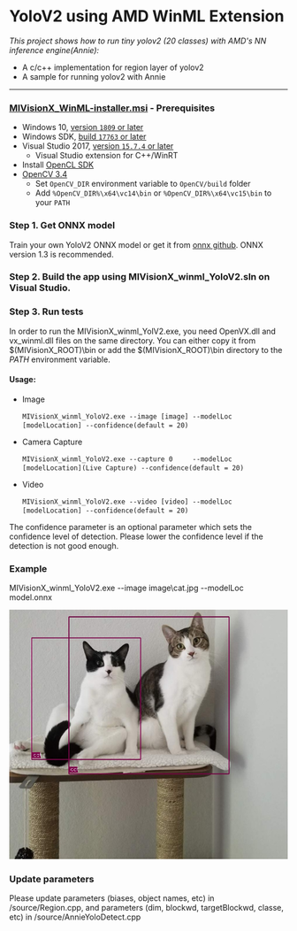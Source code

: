 # YoloV2 using AMD WinML Extension

*This project shows how to run tiny yolov2 (20 classes) with AMD's NN inference engine(Annie):*
+ A c/c++ implementation for region layer of yolov2
+ A sample for running yolov2 with Annie

---

### [MIVisionX_WinML-installer.msi](https://github.com/GPUOpen-ProfessionalCompute-Libraries/MIVisionX#build--install-mivisionx) - Prerequisites

* Windows 10, [version `1809` or later](https://www.microsoft.com/software-download/windows10)
* Windows SDK, [build `17763` or later](https://developer.microsoft.com/en-us/windows/downloads/windows-10-sdk)
* Visual Studio 2017, [version `15.7.4` or later](https://developer.microsoft.com/en-us/windows/downloads)
    * Visual Studio extension for C++/WinRT
* Install [OpenCL SDK](https://github.com/GPUOpen-LibrariesAndSDKs/OCL-SDK/releases/tag/1.0)
* [OpenCV 3.4](https://github.com/opencv/opencv/releases/tag/3.4.0)
  * Set `OpenCV_DIR` environment variable to `OpenCV/build` folder
  * Add `%OpenCV_DIR%\x64\vc14\bin` or `%OpenCV_DIR%\x64\vc15\bin` to your `PATH`

### Step 1. Get ONNX model
Train your own YoloV2 ONNX model or get it from [onnx github](https://github.com/onnx/models/tree/master/tiny_yolov2).
ONNX version 1.3 is recommended.

### Step 2. Build the app using MIVisionX_winml_YoloV2.sln on Visual Studio.

### Step 3. Run tests
In order to run the MIVisionX_winml_YolV2.exe, you need OpenVX.dll and vx_winml.dll files on the same directory. You can either copy it from $(MIVisionX_ROOT)\bin or add the $(MIVisionX_ROOT)\bin directory to the $PATH$ environment variable.

#### Usage:

* Image

      MIVisionX_winml_YoloV2.exe --image [image] --modelLoc [modelLocation] --confidence(default = 20)
* Camera Capture

      MIVisionX_winml_YoloV2.exe --capture 0     --modelLoc [modelLocation](Live Capture) --confidence(default = 20)
* Video

      MIVisionX_winml_YoloV2.exe --video [video] --modelLoc [modelLocation] --confidence(default = 20)

The confidence parameter is an optional parameter which sets the confidence level of detection.
Please lower the confidence level if the detection is not good enough.

### Example

MIVisionX_winml_YoloV2.exe --image image\cat.jpg --modelLoc model.onnx


<p align="center">
  <img src="./image/cat-yolo.jpg">
</p>

### Update parameters

Please update parameters (biases, object names, etc) in /source/Region.cpp, and parameters (dim, blockwd, targetBlockwd, classe, etc) in /source/AnnieYoloDetect.cpp

